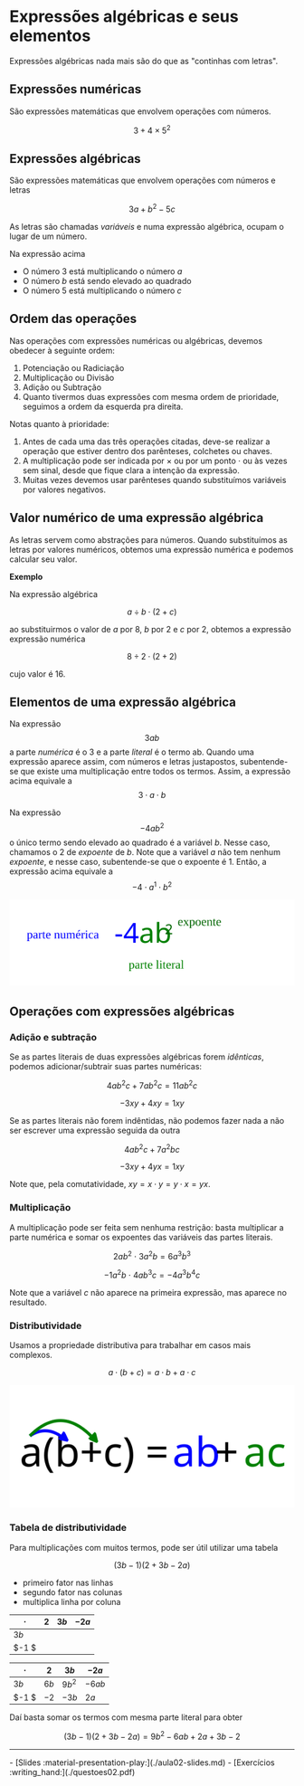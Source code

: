 # Expressões algébricas e seus elementos

Expressões algébricas nada mais são do que as "continhas com letras".

## Expressões numéricas

São expressões matemáticas que envolvem operações com números.

$$3+4\times 5^2$$

## Expressões algébricas

São expressões matemáticas que envolvem operações com números e letras

$$3a + b^2 - 5c$$

As letras são chamadas _variáveis_ e numa expressão algébrica, ocupam o lugar de um número. 

Na expressão acima
- O número 3 está multiplicando o número $a$
- O número $b$ está sendo elevado ao quadrado
- O número 5 está multiplicando o número $c$


## Ordem das operações

Nas operações com expressões numéricas ou algébricas, devemos obedecer à seguinte ordem:

1. Potenciação ou Radiciação
2. Multiplicação ou Divisão
3. Adição ou Subtração
4. Quanto tivermos duas expressões com mesma ordem de prioridade, seguimos a ordem da esquerda pra direita.

Notas quanto à prioridade:

1. Antes de cada uma das três operações citadas, deve-se realizar a operação que estiver dentro dos parênteses, colchetes ou chaves.
2. A multiplicação pode ser indicada por $\times$  ou por um ponto $\cdot$ ou às vezes sem sinal, desde que fique clara a intenção da expressão.
3. Muitas vezes devemos usar parênteses quando substituímos variáveis por valores negativos.

## Valor numérico de uma expressão algébrica

As letras servem como abstrações para números. Quando substituímos as letras por valores numéricos, obtemos uma expressão numérica e podemos calcular seu valor.

**Exemplo**

Na expressão algébrica

$$a\div b \cdot(2+c)$$

ao substituirmos o valor de $a$ por 8, $b$ por 2 e $c$ por 2, obtemos a expressão expressão numérica 

$$8\div2\cdot(2+2)$$

cujo valor é 16.

## Elementos de uma expressão algébrica

Na expressão $$3ab$$ a parte _numérica_ é o 3 e a parte _literal_ é o termo ab. Quando uma expressão aparece assim, com números e letras justapostos, subentende-se que existe uma multiplicação entre todos os termos. Assim, a expressão acima equivale a $$3\cdot a \cdot b$$

Na expressão $$-4ab^2$$ o único termo sendo elevado ao quadrado é a variável $b$. Nesse caso, chamamos o 2 de _expoente_ de $b$. Note que a variável $a$ não tem nenhum _expoente_, e nesse caso, subentende-se que o expoente é 1.  Então, a expressão acima equivale a $$-4\cdot a^1 \cdot b^2$$

![Elementos de uma expressão](./img/aula01-img01.svg)

## Operações com expressões algébricas

### Adição e subtração

Se as partes literais de duas expressões algébricas forem _idênticas_, podemos adicionar/subtrair suas partes numéricas:

$$ 4ab^2c + 7ab^2c = 11ab^2c$$

$$ -3xy + 4xy = 1xy $$

Se as partes literais não forem indêntidas, não podemos fazer nada a não ser escrever uma expressão seguida da outra

$$  4ab^2c + 7a^2bc $$

$$ -3xy + 4yx = 1xy $$

Note que, pela comutatividade, $xy = x\cdot y = y\cdot x = yx$.


### Multiplicação

A multiplicação pode ser feita sem nenhuma restrição: basta multiplicar a parte numérica e somar os expoentes das variáveis das partes literais.

$$ 2ab^2\ \cdot \ 3a^2b = 6 a^3b^3$$

$$ -1a^2b\ \cdot \ 4 ab^3c = -4 a^3b^4c $$ 

Note que a variável $c$ não aparece na primeira expressão, mas aparece no resultado. 


### Distributividade

Usamos a propriedade distributiva para trabalhar em casos mais complexos.

$$a\cdot(b+c) = a\cdot b + a\cdot c$$

![Distributividade 1](./img/aula02-img01.svg)


### Tabela de distributividade

Para multiplicações com muitos termos, pode ser útil utilizar uma tabela

$$(3b - 1)(2+3b-2a)$$

- primeiro fator nas linhas
- segundo fator nas colunas
- multiplica linha por coluna



|$\cdot$ | $2$ | $3b$ | $-2a$ |
| ------ | ---- | ----- | ---- | 
| $3b$   |      |       |      |
| $-1 $  |      |       |      | 



|$\cdot$ | $2$  | $3b$  | $-2a$  |
| ------ | ---- | ----- | ----   | 
| $3b$   | $6b$ |$9b^2$ | $-6ab$ |
| $-1 $  | $-2$ | $-3b$ |  $2a$  | 

Daí basta somar os termos com mesma parte literal para obter


$$(3b - 1)(2+3b-2a) = 9b^2 - 6ab + 2a + 3b - 2 $$


---

<div class="grid cards" markdown>
 - [Slides :material-presentation-play:](./aula02-slides.md)
 - [Exercícios :writing_hand:](./questoes02.pdf)
</div>
